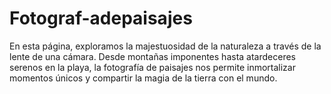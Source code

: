 # Fotograf-adepaisajes
En esta página, exploramos la majestuosidad de la naturaleza a través de la lente de una cámara. Desde montañas imponentes hasta atardeceres serenos en la playa, la fotografía de paisajes nos permite inmortalizar momentos únicos y compartir la magia de la tierra con el mundo. 
